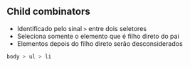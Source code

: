 ## Child combinators

* Identificado pelo sinal `>` entre dois seletores
* Seleciona somente o elemento que é filho direto do pai
* Elementos depois do filho direto serão desconsiderados

```css
body > ul > li
```
